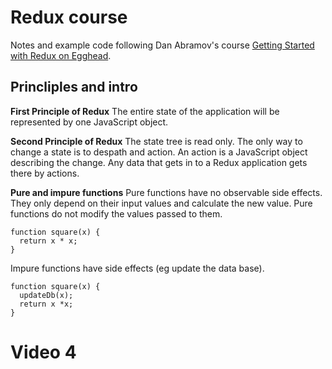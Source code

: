 # Redux course

Notes and example code following Dan Abramov's course [Getting Started with Redux on Egghead](https://egghead.io/lessons/javascript-redux-the-single-immutable-state-tree).

## Princliples and intro
__First Principle of Redux__
The entire state of the application will be represented by one JavaScript object.

__Second Principle of Redux__
The state tree is read only. The only way to change a state is to despath and action. An action is a JavaScript object describing the change. Any data that gets in to a Redux application gets there by actions.

__Pure and impure functions__
Pure functions have no observable side effects. They only depend on their input values and calculate the new value. Pure functions do not modify the values passed to them.
````
function square(x) {
  return x * x;
}
````
Impure functions have side effects (eg update the data base).
````
function square(x) {
  updateDb(x);
  return x *x;
}
````

# Video 4
